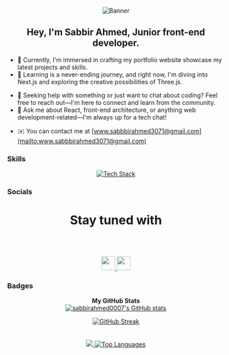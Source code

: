 
<p align="center">
  <img src="https://i.ibb.co/k4FXZKS/2e4ad780-22d4-11eb-9462-c592865da9eb.png" alt="Banner" />
</p>

<h2 align="center">
     Hey, I'm Sabbir Ahmed, Junior front-end developer.
</h2>





- 🔭 Currently, I'm immersed in crafting  my portfolio website showcase my latest projects and skills.
- 🌱 Learning is a never-ending journey, and right now, I'm diving into Next.js and exploring the creative possibilities of Three.js.
<!-- - 👯 I'm open to collaboration on exciting projects that push the boundaries of front-end development. -->
- 🤔 Seeking help with something or just want to chat about coding? Feel free to reach out—I'm here to connect and learn from the community.
- 💬 Ask me about React, front-end architecture, or anything web development-related—I'm always up for a tech chat!
<!-- - 😄 Pronouns: ... He/Him -->
<!-- - ⚡ Fun fact: Outside the coding realm, I'm an avid sports enthusiast, and you'll often find me cheering for my favorite teams. -->
- ✉️  You can contact me at [www.sabbbirahmed3071@gmail.com](mailto:www.sabbbirahmed3071@gmail.com)




### Skills

<p align="center">
  <a href="https://skillicons.dev">
    <img src="https://skillicons.dev/icons?i=html,css,tailwind,js,react,git,github,vite,express,figma,firebase,nodejs,mongodb" alt="Tech Stack" />
  </a>
</p>


### Socials

<h1 align="center">Stay tuned with</h1><br/><br/>
<p align="center"> <a href="https://www.github.com/sabbirahmed0007" target="_blank" rel="noreferrer"> <picture> <source media="(prefers-color-scheme: dark)" srcset="https://raw.githubusercontent.com/danielcranney/readme-generator/main/public/icons/socials/github-dark.svg" /> <source media="(prefers-color-scheme: light)" srcset="https://raw.githubusercontent.com/danielcranney/readme-generator/main/public/icons/socials/github.svg" /> <img src="https://raw.githubusercontent.com/danielcranney/readme-generator/main/public/icons/socials/github.svg" width="32" height="32" /> </picture> </a> <a href="https://www.linkedin.com/in/sabbir-ahmed-19503b195" target="_blank" rel="noreferrer"> <picture> <source media="(prefers-color-scheme: dark)" srcset="https://raw.githubusercontent.com/danielcranney/readme-generator/main/public/icons/socials/linkedin-dark.svg" /> <source media="(prefers-color-scheme: light)" srcset="https://raw.githubusercontent.com/danielcranney/readme-generator/main/public/icons/socials/linkedin.svg" /> <img src="https://raw.githubusercontent.com/danielcranney/readme-generator/main/public/icons/socials/linkedin.svg" width="32" height="32" /> </picture> </a></p>





### Badges


<p align="center">
<b>My GitHub Stats</b><br/>
 
  <a href="https://github.com/sabbirahmed0007">
    <img src="https://github-readme-stats.vercel.app/api?username=sabbirahmed0007&show_icons=true&count_private=true&title_color=0891b2&text_color=ffffff&icon_color=0891b2&bg_color=1c1917&hide_border=true" alt="sabbirahmed0007's GitHub stats" />
  </a>
</p>



<!--Github Streak  -->

<p align="center">
  <!-- <a href="https://git.io/streak-stats">
    <img src="https://github-readme-streak-stats.herokuapp.com?user=sabbirahmed0007" alt="GitHub Streak" /> -->
    <a href="https://git.io/streak-stats"><img src="https://streak-stats.demolab.com?user=Sabbirahmed0007" alt="GitHub Streak" /></a>
  </a><br/><br/><br/>

  <a href="https://github.com/Sabbirahmed0007">
    <img src="http://github-profile-summary-cards.vercel.app/api/cards/profile-details?username=Sabbirahmed0007&theme=aura_dark"/>
  </a>
  

  <a href="https://github.com/Sabbirahmed0007">
    <img src="https://github-readme-stats.vercel.app/api/top-langs/?username=sabbirahmed0007&langs_count=10&title_color=0891b2&text_color=ffffff&icon_color=22c55e&bg_color=1c1917&hide_border=true&locale=en&custom_title=Top%20Languages" alt="Top Languages" />
  </a>
</p>
<br /><br /><br />

<!-- <div width="100%" align="center">
<b>Top Repositories</b>
  <a href="https://github.com/sabbirahmed0007/Sabbirahmed0007" align="center">
    <img align="center" width="45%" src="https://github-readme-stats.vercel.app/api/pin/?username=sabbirahmed0007&repo=Sabbirahmed0007&title_color=0891b2&text_color=ffffff&icon_color=22c55e&bg_color=1c1917&hide_border=true&locale=en" />
  </a>
</div> -->

<br /><br /><br /><br />







